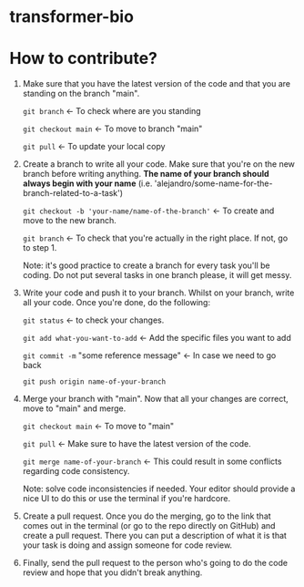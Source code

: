 # transformer-bio

# How to contribute?
1. Make sure that you have the latest version of the code and that you are standing on the branch "main".
  
   `git branch` <- To check where are you standing
   
   `git checkout main` <- To move to branch "main"
   
   `git pull` <- To update your local copy

2. Create a branch to write all your code. Make sure that you're on the new branch before writing anything. **The name of your branch should always begin with your name** (i.e. 'alejandro/some-name-for-the-branch-related-to-a-task')

	`git checkout -b 'your-name/name-of-the-branch'` <- To create and move to the new branch.
	
 	`git branch` <- To check that you're actually in the right place. If not, go to step 1.

	Note: it's good practice to create a branch for every task you'll be coding. Do not put several tasks in one branch please, it will get messy.

3. Write your code and push it to your branch. Whilst on your branch, write all your code. Once you're done, do the following:

	`git status` <- to check your changes.
	
 	`git add what-you-want-to-add`  <- Add the specific files you want to add
	
 	`git commit -m` "some reference message" <- In case we need to go back
	
 	`git push origin name-of-your-branch`

4. Merge your branch with "main". Now that all your changes are correct, move to "main" and merge.

	`git checkout main` <- To move to "main"
	
 	`git pull` <- Make sure to have the latest version of the code.
	
 	`git merge name-of-your-branch` <- This could result in some conflicts regarding code consistency.

	Note: solve code inconsistencies if needed. Your editor should provide a nice UI to do this or use the terminal if you're hardcore.

5. Create a pull request. Once you do the merging, go to the link that comes out in the terminal (or go to the repo directly on GitHub) and create a pull request. There you can put a description of what it is that your task is doing and assign someone for code review.

6. Finally, send the pull request to the person who's going to do the code review and hope that you didn't break anything.
